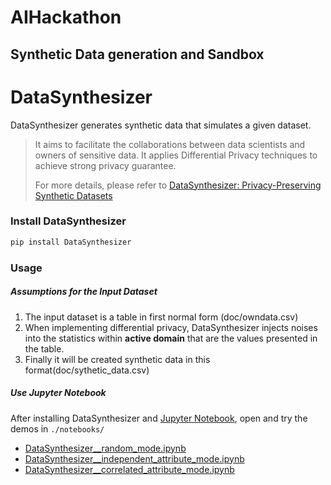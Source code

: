 # AIHackathon
## Synthetic Data generation and Sandbox


# DataSynthesizer

DataSynthesizer generates synthetic data that simulates a given dataset.

> It aims to facilitate the collaborations between data scientists and owners of sensitive data. It applies Differential Privacy techniques to achieve strong privacy guarantee.
>
> For more details, please refer to [DataSynthesizer: Privacy-Preserving Synthetic Datasets](doc/cr-datasynthesizer-privacy.pdf)

### Install DataSynthesizer

```bash
pip install DataSynthesizer
```

### Usage

##### Assumptions for the Input Dataset

1. The input dataset is a table in first normal form (doc/owndata.csv)
2. When implementing differential privacy, DataSynthesizer injects noises into the statistics within **active domain** that are the values presented in the table.
3. Finally it will be created synthetic data in this format(doc/sythetic_data.csv)

##### Use Jupyter Notebook

After installing DataSynthesizer and [Jupyter Notebook](https://jupyter.org/install), open and try the demos in `./notebooks/`

- [DataSynthesizer__random_mode.ipynb](notebooks/DataSynthesizer__random_mode.ipynb)
- [DataSynthesizer__independent_attribute_mode.ipynb](notebooks/DataSynthesizer__independent_attribute_mode.ipynb)
- [DataSynthesizer__correlated_attribute_mode.ipynb](notebooks/DataSynthesizer__correlated_attribute_mode.ipynb)



